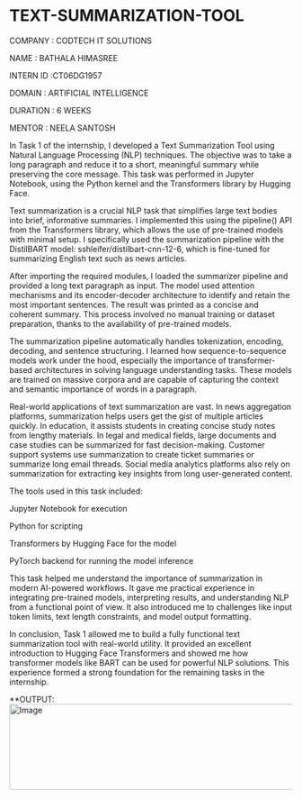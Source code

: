 # TEXT-SUMMARIZATION-TOOL
COMPANY : CODTECH IT SOLUTIONS

NAME : BATHALA HIMASREE

INTERN ID :CT06DG1957

DOMAIN : ARTIFICIAL INTELLIGENCE

DURATION : 6 WEEKS

MENTOR : NEELA SANTOSH


In Task 1 of the internship, I developed a Text Summarization Tool using Natural Language Processing (NLP) techniques. The objective was to take a long paragraph and reduce it to a short, meaningful summary while preserving the core message. This task was performed in Jupyter Notebook, using the Python kernel and the Transformers library by Hugging Face.

Text summarization is a crucial NLP task that simplifies large text bodies into brief, informative summaries. I implemented this using the pipeline() API from the Transformers library, which allows the use of pre-trained models with minimal setup. I specifically used the summarization pipeline with the DistilBART model: sshleifer/distilbart-cnn-12-6, which is fine-tuned for summarizing English text such as news articles.

After importing the required modules, I loaded the summarizer pipeline and provided a long text paragraph as input. The model used attention mechanisms and its encoder-decoder architecture to identify and retain the most important sentences. The result was printed as a concise and coherent summary. This process involved no manual training or dataset preparation, thanks to the availability of pre-trained models.

The summarization pipeline automatically handles tokenization, encoding, decoding, and sentence structuring. I learned how sequence-to-sequence models work under the hood, especially the importance of transformer-based architectures in solving language understanding tasks. These models are trained on massive corpora and are capable of capturing the context and semantic importance of words in a paragraph.

Real-world applications of text summarization are vast. In news aggregation platforms, summarization helps users get the gist of multiple articles quickly. In education, it assists students in creating concise study notes from lengthy materials. In legal and medical fields, large documents and case studies can be summarized for fast decision-making. Customer support systems use summarization to create ticket summaries or summarize long email threads. Social media analytics platforms also rely on summarization for extracting key insights from long user-generated content.

The tools used in this task included:

Jupyter Notebook for execution

Python for scripting

Transformers by Hugging Face for the model

PyTorch backend for running the model inference

This task helped me understand the importance of summarization in modern AI-powered workflows. It gave me practical experience in integrating pre-trained models, interpreting results, and understanding NLP from a functional point of view. It also introduced me to challenges like input token limits, text length constraints, and model output formatting.

In conclusion, Task 1 allowed me to build a fully functional text summarization tool with real-world utility. It provided an excellent introduction to Hugging Face Transformers and showed me how transformer models like BART can be used for powerful NLP solutions. This experience formed a strong foundation for the remaining tasks in the internship.

**OUTPUT:
<img width="1635" height="152" alt="Image" src="https://github.com/user-attachments/assets/54c9a16b-d912-4f0a-97d9-884fd836650f" />
